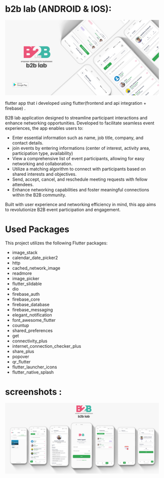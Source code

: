 # b2b lab (ANDROID & IOS):

![b2blab_1.png](./screenshots/b2blab_1.png)

flutter app that i developed using flutter(frontend and api integration + firebase) .

B2B lab application designed to streamline participant interactions and enhance networking opportunities. Developed to facilitate seamless event experiences, the app enables users to:

- Enter essential information such as name, job title, company, and contact details.
- join events by entering informations  (center of interest, activity area, participation type, availability)
- View a comprehensive list of event participants, allowing for easy networking and collaboration.
- Utilize a matching algorithm to connect with participants based on shared interests and objectives.
- Send, accept, cancel, and reschedule meeting requests with fellow attendees.
- Enhance networking capabilities and foster meaningful connections within the B2B community.

Built with user experience and networking efficiency in mind, this app aims to revolutionize B2B event participation and engagement.

# Used Packages

This project utilizes the following Flutter packages:

- image_stack
- calendar_date_picker2
- http
- cached_network_image
- readmore
- image_picker
- flutter_slidable
- dio
- firebase_auth
- firebase_core
- firebase_database
- firebase_messaging
- elegant_notification
- font_awesome_flutter
- countup
- shared_preferences
- get
- connectivity_plus
- internet_connection_checker_plus
- share_plus
- popover
- qr_flutter
- flutter_launcher_icons
- flutter_native_splash

# screenshots :

![b2blab_2.png](./screenshots/b2blab_2.png)
